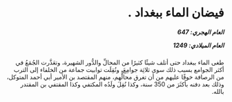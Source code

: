 <h1 dir="rtl">فيضان الماء ببغداد .</h1>

<h5 dir="rtl">العام الهجري:  647

العام الميلادي: 1249

</h5>

<p dir="rtl">طغى الماء ببغداد حتى أتلف شيئًا كثيرًا من المحالِّ والدُّور الشهيرة، وتعَذَّرت الجُمَعُ في أكثر الجوامع بسبب ذلك سوى ثلاثِة جوامِعَ، ونُقِلَت توابيت جماعة من الخلفاء إلى الترب من الرصافة خوفًا عليهم من أن تغرق محالُّهم، منهم المقتصد بن الأمير أبي أحمد المتوكل، وذلك بعد دفنه بأكثَرَ من 350 سنة، وكذا نُقِلَ ولَدُه المكتفي وكذا المقتفي بن المقتدر بالله.</p></br>
